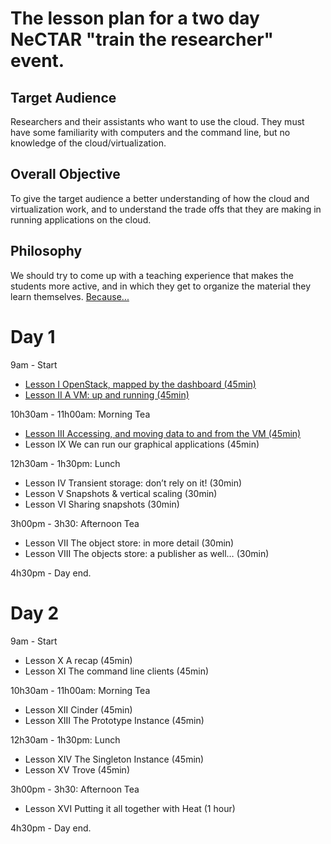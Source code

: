 # The lesson plan for a two day NeCTAR "train the researcher" event.

## Target Audience

Researchers and their assistants  who want to use the cloud. They must have some familiarity with computers and the 
command line, but no knowledge of the cloud/virtualization.

## Overall Objective

To give the target audience a better understanding of how the cloud and virtualization work, and to understand the 
trade offs that they are making in running applications on the cloud.

## Philosophy

We should try to come up with a teaching experience that makes the students more active, and in which they get to 
organize the material they learn themselves. [Because...](http://mindhacks.com/2011/10/24/make-study-more-effective-the-easy-way/)

# Day 1

9am - Start

* [Lesson I OpenStack, mapped by the dashboard (45min)](lesson_I.md)
* [Lesson II A VM: up and running (45min)](lesson_II.md)

10h30am - 11h00am: Morning Tea

* [Lesson III Accessing, and moving data to and from the VM (45min)](lesson_III.md)
* Lesson IX We can run our graphical applications (45min)

12h30am - 1h30pm: Lunch

* Lesson IV Transient storage: don’t rely on it! (30min)
* Lesson V Snapshots & vertical scaling (30min)
* Lesson VI Sharing snapshots (30min)

3h00pm - 3h30: Afternoon Tea

* Lesson VII The object store: in more detail (30min)
* Lesson VIII The objects store: a publisher as well… (30min)

4h30pm - Day end.

# Day 2

9am - Start

* Lesson X A recap (45min)
* Lesson XI The command line clients (45min)

10h30am - 11h00am: Morning Tea

* Lesson XII Cinder (45min)
* Lesson XIII The Prototype Instance (45min)

12h30am - 1h30pm: Lunch

* Lesson XIV The Singleton Instance (45min)
* Lesson XV Trove (45min)

3h00pm - 3h30: Afternoon Tea

* Lesson XVI Putting it all together with Heat (1 hour)

4h30pm - Day end.
